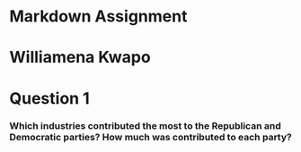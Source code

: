 # Markdown Assignment
# Williamena Kwapo
# Question 1
### Which industries contributed the most to the Republican and Democratic parties? How much was contributed to each party?
